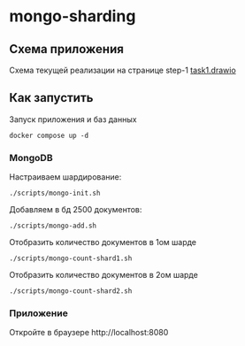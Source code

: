 # mongo-sharding

## Схема приложения
Схема текущей реализации на странице step-1 [task1.drawio](../task1.drawio)

## Как запустить
Запуск приложения и баз данных

```shell
docker compose up -d
```


###  MongoDB
Настраиваем шардирование: 

```shell
./scripts/mongo-init.sh
```

Добавляем в бд 2500 документов: 

```shell
./scripts/mongo-add.sh
```

Отобразить количество документов в 1ом шарде

```shell
./scripts/mongo-count-shard1.sh
```

Отобразить количество документов в 2ом шарде

```shell
./scripts/mongo-count-shard2.sh
```

### Приложение
Откройте в браузере http://localhost:8080

